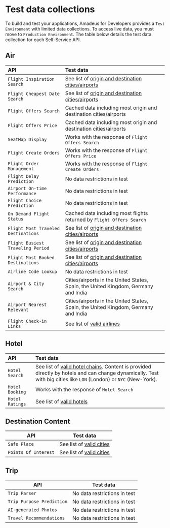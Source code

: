 # Test data collections

To build and test your applications, Amadeus for Developers provides a `Test Environment` with limited data collections. To access live data, you must move to `Production Environment`. The table below details the test data collection for each Self-Service API.



## Air

| API      | Test data |
| :----------- | :----------- |
| `Flight Inspiration Search` | See list of [origin and destination cities/airports](https://github.com/amadeus4dev/data-collection/blob/master/data/flightsearch.md) |
| `Flight Cheapest Date Search` | See list of [origin and destination cities/airports](https://github.com/amadeus4dev/data-collection/blob/master/data/flightsearch.md) |
| `Flight Offers Search` |  Cached data including most origin and destination cities/airports|
| `Flight Offers Price` | Cached data including most origin and destination cities/airports|
| `SeatMap Display` | Works with the response of `Flight Offers Search`|
| `Flight Create Orders` | Works with the response of `Flight Offers Price` |
| `Flight Order Management` | Works with the response of `Flight Create Orders` |
| `Flight Delay Prediction` | No data restrictions in test |
| `Airport On-time Performance` | No data restrictions in test |
| `Flight Choice Prediction` | No data restrictions in test |
| `On Demand Flight Status` | Cached data including most flights returned by `Flight Offers Search` |
| `Flight Most Traveled Destinations` | See list of [origin and destination cities/airports](https://github.com/amadeus4dev/data-collection/blob/master/data/ti.md) |
| `Flight Busiest Traveling Period` | See list of [origin and destination cities/airports](https://github.com/amadeus4dev/data-collection/blob/master/data/ti.md)  |
| `Flight Most Booked Destinations` | See list of [origin and destination cities/airports](https://github.com/amadeus4dev/data-collection/blob/master/data/ti.md)  |
| `Airline Code Lookup` | No data restrictions in test |
| `Airport & City Search` | Cities/airports in the United States, Spain, the United Kingdom, Germany and India |
| `Airport Nearest Relevant` | Cities/airports in the United States, Spain, the United Kingdom, Germany and India |
| `Flight Check-in Links` | See list of [valid airlines](https://github.com/amadeus4dev/data-collection/blob/master/data/checkinlinks.md) |




## Hotel
| API          | Test data |
| :----------- | :----------- |
| `Hotel Search`| See list of [valid hotel chains](https://github.com/amadeus4dev/data-collection/blob/master/data/hotelchains.md). Content is provided directly by hotels and can change dynamically. Test with big cities like `LON` (London) or `NYC` (New-York).|
| `Hotel Booking` | Works with the response of `Hotel Search` |
| `Hotel Ratings` | See list of [valid hotels](https://github.com/amadeus4dev/data-collection/blob/master/data/hotelratings.md)|




## Destination Content
| API      | Test data |
| ----------- | ----------- |
| `Safe Place` | See list of [valid cities](https://github.com/amadeus4dev/data-collection/blob/master/data/pois.md)|
| `Points Of Interest` | See list of [valid cities](https://github.com/amadeus4dev/data-collection/blob/master/data/pois.md)|



## Trip
| API      | Test data |
| ----------- | ----------- |
| `Trip Parser` | No data restrictions in test |
| `Trip Purpose Prediction` | No data restrictions in test |
| `AI-generated Photos` | No data restrictions in test |
| `Travel Recommendations` | No data restrictions in test |


